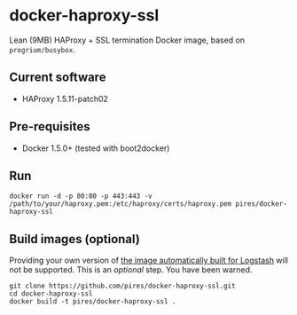 # docker-haproxy-ssl
Lean (9MB) HAProxy + SSL termination Docker image, based on `progrium/busybox`.

## Current software

* HAProxy 1.5.11-patch02

## Pre-requisites

* Docker 1.5.0+ (tested with boot2docker)

## Run

```
docker run -d -p 80:80 -p 443:443 -v /path/to/your/haproxy.pem:/etc/haproxy/certs/haproxy.pem pires/docker-haproxy-ssl
```

## Build images (optional)

Providing your own version of [the image automatically built for Logstash](https://registry.hub.docker.com/u/pires/docker-haproxy-ssl) will not be supported. This is an *optional* step. You have been warned.

```
git clone https://github.com/pires/docker-haproxy-ssl.git
cd docker-haproxy-ssl
docker build -t pires/docker-haproxy-ssl .
```